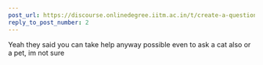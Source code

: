 ```yaml
---
post_url: https://discourse.onlinedegree.iitm.ac.in/t/create-a-question-solving-groups-for-roe/168567/3
reply_to_post_number: 2
---
```

Yeah they said you can take help anyway possible even to ask a cat also or a pet, im not sure